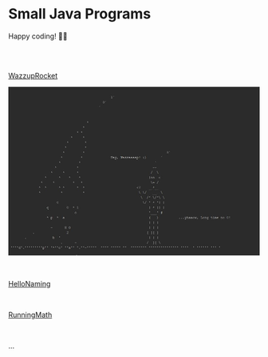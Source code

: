 # Small Java Programs

Happy coding! 🌴🤓

<br>
<br>

[WazzupRocket](https://github.com/evajavadev/SmallJavaPrograms/blob/master/WazzupRocket.java)

![wazzup rocket](/images/wazzuprocket.jpg)

<br>

[HelloNaming](https://github.com/evajavadev/SmallJavaPrograms/blob/master/Task01_HelloNaming.java)

<br>

[RunningMath](https://github.com/evajavadev/SmallJavaPrograms/blob/master/Task02_RunningMath.java)

<br>

...
